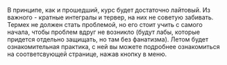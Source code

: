 В принципе, как и прошедший, курс будет достаточно лайтовый. Из важного - кратные интегралы и тервер, на них не советую забивать. Термех не должен стать проблемой, но его стоит учить с самого начала, чтобы проблем вдруг не возникло (будут лабы, которые придется отдельно защищать, но там без фанатизма). Летом будет ознакомительная практика, с ней вы можете подробнее ознакомиться на соответсвующей странице, нажав кнопку в меню.